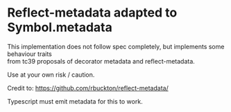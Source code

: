 # Reflect-metadata adapted to Symbol.metadata

This implementation does not follow spec completely, but implements some
behaviour traits\
from tc39 proposals of decorator metadata and reflect-metadata.

Use at your own risk / caution.

Credit to: <https://github.com/rbuckton/reflect-metadata/>

Typescript must emit metadata for this to work.
